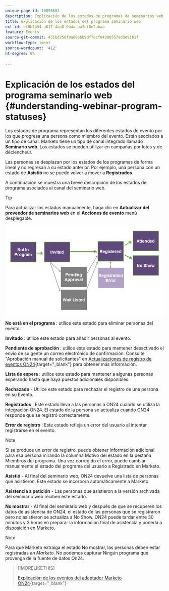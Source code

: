 ```yaml
---
unique-page-id: 10096681
description: Explicación de los estados de programas de seminarios web - Documentos de Marketo - Documentación del producto
title: Explicación de los estados del programa seminario web
exl-id: ef0b1b94-a612-4aa8-9b4a-aa7ef0e2abaa
feature: Events
source-git-commit: 431bd258f9a68bbb9df7acf043085578d3d91b1f
workflow-type: tm+mt
source-wordcount: '412'
ht-degree: 0%

---
```


# Explicación de los estados del programa seminario web {#understanding-webinar-program-statuses}

Los estados de programa representan los diferentes estados de evento por los que progresa una persona como miembro del evento. Están asociados a un tipo de canal. Marketo tiene un tipo de canal integrado llamado **Seminario web**. Los estados se pueden utilizar en campañas por lotes y de déclencheur.

Las personas se desplazan por los estados de los programas de forma lineal y no regresan a su estado anterior. Por ejemplo, una persona con un estado de **Asistió** no se puede volver a mover a **Registrados**.

A continuación se muestra una breve descripción de los estados de programa asociados al canal del seminario web.

>[!TIP]
>
>Para actualizar los estados manualmente, haga clic en  **Actualizar del proveedor de seminarios web** en el **Acciones de evento** menú desplegable.

![](assets/image2015-12-17-13-3a52-3a39.png)

**No está en el programa** : utilice este estado para eliminar personas del evento.

**Invitado** : utilice este estado para añadir personas al evento.

**Pendiente de aprobación** : utilice este estado para mantener desactivado el envío de su gente un correo electrónico de confirmación. Consulte &quot;Aprobación manual de solicitantes&quot; en [Actualizaciones de registro de eventos ON24](/help/marketo/product-docs/demand-generation/events/create-an-event/create-an-event-with-the-marketo-on24-adapter/on24-event-registration-updates.md){target="_blank"} para obtener más información.

**Lista de espera** : utilice este estado para mantener a algunas personas esperando hasta que haya puestos adicionales disponibles.

**Rechazado** - Utilice este estado para rechazar el registro de una persona en su Evento.

**Registrados** : Este estado lleva a las personas a ON24 cuando se utiliza la integración ON24. El estado de la persona se actualiza cuando ON24 responde que se registró correctamente.

**Error de registro** : Este estado refleja un error del usuario al intentar registrarse en el evento.

>[!NOTE]
>
>Si se produce un error de registro, puede obtener información adicional para esa persona mirando la columna Motivo del estado en la pestaña Miembros del programa. Una vez corregido el error, puede cambiar manualmente el estado del programa del usuario a Registrado en Marketo.

**Asistió** - Al final del seminario web, ON24 devuelve una lista de personas que asistieron. Este estado se incorpora automáticamente a Marketo.

**Asistencia a petición** - Las personas que asistieron a la versión archivada del seminario web reciben este estado.

**No mostrar** - Al final del seminario web y después de que se recuperen los datos de asistencia de ON24, el estado de las personas que se registraron pero no asistieron se actualiza a No Show. ON24 puede tardar entre 30 minutos y 3 horas en preparar la información final de asistencia y ponerla a disposición en Marketo.

>[!NOTE]
>
>Para que Marketo extraiga el estado No mostrar, las personas deben estar registradas *en Marketo*. No podemos capturar Ningún programa que provenga de la fuente de datos On24.

>[!MORELIKETHIS]
>
>[Explicación de los eventos del adaptador Marketo ON24](/help/marketo/product-docs/demand-generation/events/create-an-event/create-an-event-with-the-marketo-on24-adapter/understanding-marketo-on24-adapter-events.md){target="_blank"}
